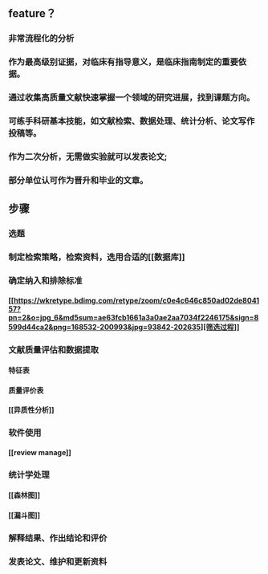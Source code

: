 ## feature？
### 非常流程化的分析
### 作为最高级别证据，对临床有指导意义，是临床指南制定的重要依据。
### 通过收集高质量文献快速掌握一个领域的研究进展，找到课题方向。
### 可练手科研基本技能，如文献检索、数据处理、统计分析、论文写作投稿等。
### 作为二次分析，无需做实验就可以发表论文;
### 部分单位认可作为晋升和毕业的文章。
## 步骤
### 选题
### 制定检索策略，检索资料，选用合适的[[数据库]]
### 确定纳入和排除标准
#### [[https://wkretype.bdimg.com/retype/zoom/c0e4c646c850ad02de804157?pn=2&o=jpg_6&md5sum=ae63fcb1661a3a0ae2aa7034f2246175&sign=8599d44ca2&png=168532-200993&jpg=93842-202635][筛选过程]]
### 文献质量评估和数据提取
#### 特征表
#### 质量评价表
#### [[异质性分析]]
### 软件使用
#### [[review manage]]
### 统计学处理
#### [[森林图]]
#### [[漏斗图]]
### 解释结果、作出结论和评价
### 发表论文、维护和更新资料
